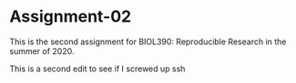 # Assignment-02 

This is the second assignment for BIOL390: Reproducible Research in the summer of 2020.

This is a second edit to see if I screwed up ssh
